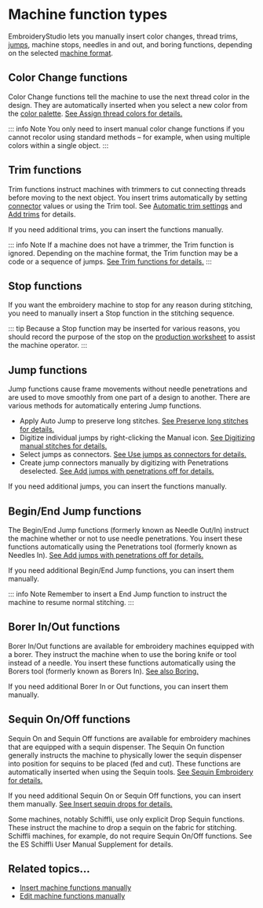 # Machine function types

EmbroideryStudio lets you manually insert color changes, thread trims, [jumps](../../glossary/glossary), machine stops, needles in and out, and boring functions, depending on the selected [machine format](../../glossary/glossary#machine-format).

## Color Change functions

Color Change functions tell the machine to use the next thread color in the design. They are automatically inserted when you select a new color from the [color palette](../../glossary/glossary#color-palette). [See Assign thread colors for details.](../../Basics/threads/Assign_thread_colors)

::: info Note
You only need to insert manual color change functions if you cannot recolor using standard methods – for example, when using multiple colors within a single object.
:::

## Trim functions

Trim functions instruct machines with trimmers to cut connecting threads before moving to the next object. You insert trims automatically by setting [connector](../../glossary/glossary) values or using the Trim tool. See [Automatic trim settings](../../Quality/connectors/Automatic_trim_settings) and [Add trims](../../Quality/connectors/Add_trims) for details.

If you need additional trims, you can insert the functions manually.

::: info Note
If a machine does not have a trimmer, the Trim function is ignored. Depending on the machine format, the Trim function may be a code or a sequence of jumps. [See Trim functions for details.](../../Setup/machines/Trim_functions)
:::

## Stop functions

If you want the embroidery machine to stop for any reason during stitching, you need to manually insert a Stop function in the stitching sequence.

::: tip
Because a Stop function may be inserted for various reasons, you should record the purpose of the stop on the [production worksheet](../../glossary/glossary#production-worksheet) to assist the machine operator.
:::

## Jump functions

Jump functions cause frame movements without needle penetrations and are used to move smoothly from one part of a design to another. There are various methods for automatically entering Jump functions.

- Apply Auto Jump to preserve long stitches. [See Preserve long stitches for details.](../../Quality/quality/Preserve_long_stitches)
- Digitize individual jumps by right-clicking the Manual icon. [See Digitizing manual stitches for details.](Digitizing_manual_stitches)
- Select jumps as connectors. [See Use jumps as connectors for details.](../../Quality/connectors/Use_jumps_as_connectors)
- Create jump connectors manually by digitizing with Penetrations deselected. [See Add jumps with penetrations off for details.](../../Quality/connectors/Add_jumps_with_penetrations_off)

If you need additional jumps, you can insert the functions manually.

## Begin/End Jump functions

The Begin/End Jump functions (formerly known as Needle Out/In) instruct the machine whether or not to use needle penetrations. You insert these functions automatically using the Penetrations tool (formerly known as Needles In). [See Add jumps with penetrations off for details.](../../Quality/connectors/Add_jumps_with_penetrations_off)

If you need additional Begin/End Jump functions, you can insert them manually.

::: info Note
Remember to insert a End Jump function to instruct the machine to resume normal stitching.
:::

## Borer In/Out functions

Borer In/Out functions are available for embroidery machines equipped with a borer. They instruct the machine when to use the boring knife or tool instead of a needle. You insert these functions automatically using the Borers tool (formerly known as Borers In). [See also Boring.](../../Applied/mixed/Boring)

If you need additional Borer In or Out functions, you can insert them manually.

## Sequin On/Off functions

Sequin On and Sequin Off functions are available for embroidery machines that are equipped with a sequin dispenser. The Sequin On function generally instructs the machine to physically lower the sequin dispenser into position for sequins to be placed (fed and cut). These functions are automatically inserted when using the Sequin tools. [See Sequin Embroidery for details.](../../Applied/sequin_basics/Sequin_Embroidery)

If you need additional Sequin On or Sequin Off functions, you can insert them manually. [See Insert sequin drops for details.](../../Applied/sequin_advanced/Insert_sequin_drops)

Some machines, notably Schiffli, use only explicit Drop Sequin functions. These instruct the machine to drop a sequin on the fabric for stitching. Schiffli machines, for example, do not require Sequin On/Off functions. See the ES Schiffli User Manual Supplement for details.

## Related topics...

- [Insert machine functions manually](Insert_machine_functions_manually)
- [Edit machine functions manually](Edit_machine_functions_manually)
